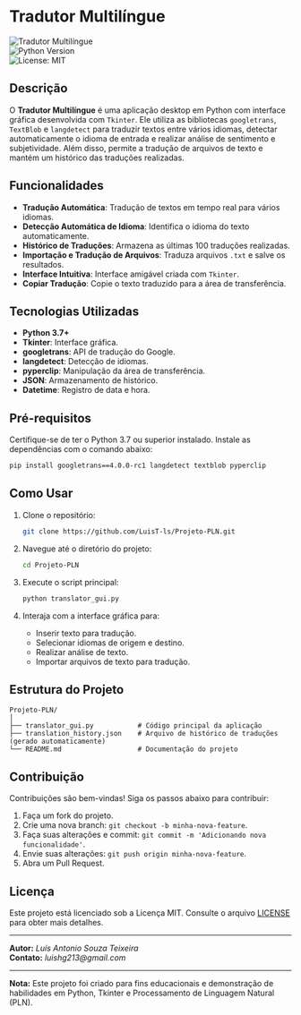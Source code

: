 # Tradutor Multilíngue

![Tradutor Multilíngue](https://img.shields.io/badge/Tradutor-Multil%C3%ADngue-blue)  
![Python Version](https://img.shields.io/badge/Python-3.7%2B-green)  
![License: MIT](https://img.shields.io/badge/License-MIT-yellow)

## Descrição

O **Tradutor Multilíngue** é uma aplicação desktop em Python com interface gráfica desenvolvida com `Tkinter`. Ele utiliza as bibliotecas `googletrans`, `TextBlob` e `langdetect` para traduzir textos entre vários idiomas, detectar automaticamente o idioma de entrada e realizar análise de sentimento e subjetividade. Além disso, permite a tradução de arquivos de texto e mantém um histórico das traduções realizadas.

## Funcionalidades

- **Tradução Automática**: Tradução de textos em tempo real para vários idiomas.
- **Detecção Automática de Idioma**: Identifica o idioma do texto automaticamente.
- **Histórico de Traduções**: Armazena as últimas 100 traduções realizadas.
- **Importação e Tradução de Arquivos**: Traduza arquivos `.txt` e salve os resultados.
- **Interface Intuitiva**: Interface amigável criada com `Tkinter`.
- **Copiar Tradução**: Copie o texto traduzido para a área de transferência.

## Tecnologias Utilizadas

- **Python 3.7+**
- **Tkinter**: Interface gráfica.
- **googletrans**: API de tradução do Google.
- **langdetect**: Detecção de idiomas.
- **pyperclip**: Manipulação da área de transferência.
- **JSON**: Armazenamento de histórico.
- **Datetime**: Registro de data e hora.

## Pré-requisitos

Certifique-se de ter o Python 3.7 ou superior instalado. Instale as dependências com o comando abaixo:

```bash
pip install googletrans==4.0.0-rc1 langdetect textblob pyperclip
```

## Como Usar

1. Clone o repositório:

   ```bash
   git clone https://github.com/LuisT-ls/Projeto-PLN.git
   ```

2. Navegue até o diretório do projeto:

   ```bash
   cd Projeto-PLN
   ```

3. Execute o script principal:

   ```bash
   python translator_gui.py
   ```

4. Interaja com a interface gráfica para:
   - Inserir texto para tradução.
   - Selecionar idiomas de origem e destino.
   - Realizar análise de texto.
   - Importar arquivos de texto para tradução.

## Estrutura do Projeto

```
Projeto-PLN/
│
├── translator_gui.py           # Código principal da aplicação
├── translation_history.json    # Arquivo de histórico de traduções (gerado automaticamente)
└── README.md                   # Documentação do projeto
```

## Contribuição

Contribuições são bem-vindas! Siga os passos abaixo para contribuir:

1. Faça um fork do projeto.
2. Crie uma nova branch: `git checkout -b minha-nova-feature`.
3. Faça suas alterações e commit: `git commit -m 'Adicionando nova funcionalidade'`.
4. Envie suas alterações: `git push origin minha-nova-feature`.
5. Abra um Pull Request.

## Licença

Este projeto está licenciado sob a Licença MIT. Consulte o arquivo [LICENSE](LICENSE) para obter mais detalhes.

---

**Autor:** _Luís Antonio Souza Teixeira_  
**Contato:** _luishg213@gmail.com_

---

**Nota:** Este projeto foi criado para fins educacionais e demonstração de habilidades em Python, Tkinter e Processamento de Linguagem Natural (PLN).
